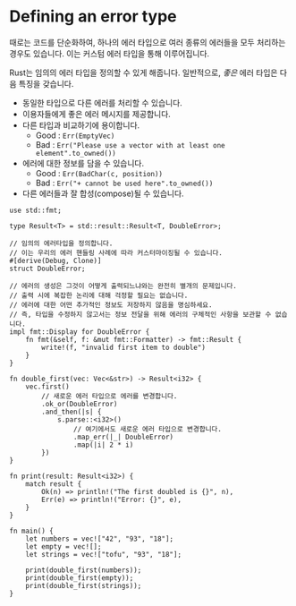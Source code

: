 # Defining an error type

때로는 코드를 단순화하여, 하나의 에러 타입으로 여러 종류의 에러들을 모두 처리하는 경우도 있습니다. 이는 커스텀 에러 타입을 통해 이루어집니다.

Rust는 임의의 에러 타입을 정의할 수 있게 해줍니다. 일반적으로, *좋은* 에러 타입은 다음 특징을 갖습니다.

- 동일한 타입으로 다른 에러를 처리할 수 있습니다.
- 이용자들에게 좋은 에러 메시지를 제공합니다.
- 다른 타입과 비교하기에 용이합니다.
  - Good : `Err(EmptyVec)`
  - Bad : `Err("Please use a vector with at least one element".to_owned())`
- 에러에 대한 정보를 담을 수 있습니다.
  - Good : `Err(BadChar(c, position))`
  - Bad : `Err("+ cannot be used here".to_owned())`
- 다른 에러들과 잘 합성(compose)될 수 있습니다.

```rust,editable
use std::fmt;

type Result<T> = std::result::Result<T, DoubleError>;

// 임의의 에러타입을 정의합니다.
// 이는 우리의 에러 핸들링 사례에 따라 커스터마이징될 수 있습니다.
#[derive(Debug, Clone)]
struct DoubleError;

// 에러의 생성은 그것이 어떻게 출력되느냐와는 완전히 별개의 문제입니다.
// 출력 시에 복잡한 논리에 대해 걱정할 필요는 없습니다.
// 에러에 대한 어떤 추가적인 정보도 저장하지 않음을 명심하세요.
// 즉, 타입을 수정하지 않고서는 정보 전달을 위해 에러의 구체적인 사항을 보관할 수 없습니다. 
impl fmt::Display for DoubleError {
    fn fmt(&self, f: &mut fmt::Formatter) -> fmt::Result {
        write!(f, "invalid first item to double")
    }
}

fn double_first(vec: Vec<&str>) -> Result<i32> {
    vec.first()
        // 새로운 에러 타입으로 에러를 변경합니다.
        .ok_or(DoubleError)
        .and_then(|s| {
            s.parse::<i32>()
                // 여기에서도 새로운 에러 타입으로 변경합니다.
                .map_err(|_| DoubleError)
                .map(|i| 2 * i)
        })
}

fn print(result: Result<i32>) {
    match result {
        Ok(n) => println!("The first doubled is {}", n),
        Err(e) => println!("Error: {}", e),
    }
}

fn main() {
    let numbers = vec!["42", "93", "18"];
    let empty = vec![];
    let strings = vec!["tofu", "93", "18"];

    print(double_first(numbers));
    print(double_first(empty));
    print(double_first(strings));
}
```